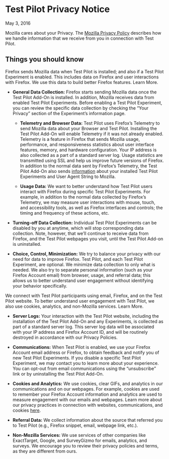 # Test Pilot Privacy Notice
May 3, 2016

Mozilla cares about your Privacy.  The [Mozilla Privacy Policy](https://www.mozilla.org/privacy/) describes how we handle information that we receive from you in connection with Test Pilot.

## Things you should know

Firefox sends Mozilla data when Test Pilot is installed; and also if a Test Pilot Experiment is enabled.  This includes data on Firefox and user interactions with Firefox.  We use this data to build better Firefox features. <a>Learn More.</a>

- **General Data Collection:** Firefox starts sending Mozilla data once the Test Pilot Add-On is installed.  In addition, Mozilla receives data from enabled Test Pilot Experiments.  Before enabling a Test Pilot Experiment, you can review the specific data collection by checking the “Your Privacy” section of the Experiment’s information page.

  - **Telemetry and Browser Data:** Test Pilot uses Firefox’s Telemetry to send Mozilla data about your Browser and Test Pilot. Installing the Test Pilot Add-On will enable Telemetry if it was not already enabled. Telemetry is a feature in Firefox that sends Mozilla usage, performance, and responsiveness statistics about user interface features, memory, and hardware configuration. Your IP address is also collected as a part of a standard server log. Usage statistics are transmitted using SSL and help us improve future versions of Firefox. In addition to the normal data sent by Firefox’s Telemetry, the Test Pilot Add-On also sends [information](https://github.com/mozilla/testpilot/blob/master/docs/README-METRICS.md) about your installed Test Pilot Experiments and User Agent String to Mozilla.

  - **Usage Data:** We want to better understand how Test Pilot users interact with Firefox during specific Test Pilot Experiments.  For example, in addition to the normal data collected by Firefox’s Telemetry, we may measure user interactions with mouse, touch, and accessibility tools, as well as Firefox interfaces and controls; the timing and frequency of these actions, etc.

- **Turning-off Data Collection:**  Individual Test Pilot Experiments can be disabled by you at anytime, which will stop corresponding data collection.  Note, however, that we’ll continue to receive data from Firefox, and the Test Pilot webpages you visit, until the Test Pilot Add-on is uninstalled.

- **Choice, Control, Minimization:**  We try to balance your privacy with our need for data to improve Firefox.  Test Pilot, and each Test Pilot Experiment, are optional.  We minimize data collection to only what is needed.  We also try to separate personal information (such as your Firefox Account email) from browser, usage, and referral data; this allows us to better understand user engagement without identifying your behavior specifically.

We connect with Test Pilot participants using email, Firefox, and on the Test Pilot website.  To better understand user engagement with Test Pilot, we also use cookies, analytics, and non-Mozilla services.  <a>Learn More.</a>

- **Server Logs:** Your interaction with the Test Pilot website, including the installation of the Test Pilot Add-On and any Experiments, is collected as part of a standard server log. This server log data will be associated with your IP address and Firefox Account ID, and will be routinely destroyed in accordance with our Privacy Policies.

- **Communications:** When Test Pilot is enabled, we use your Firefox Account email address or Firefox, to obtain feedback and notify you of new Test Pilot Experiments.  If you disable a specific Test Pilot Experiment, we may contact you to learn more about your experience.  You can opt-out from email communications using the “unsubscribe” link or by uninstalling the Test Pilot Add-On.

- **Cookies and Analytics:** We use cookies, clear GIFs, and analytics in our communications and on our webpages.  For example, cookies are used to remember your Firefox Account information and analytics are used to measure engagement with our emails and webpages. Learn more about our privacy practices in connection with websites, communications, and cookies [here](https://www.mozilla.org/en-US/privacy/websites/).

- **Referral Data:** We collect information about the source that referred you to Test Pilot (e.g., Firefox snippet, email, webpage link, etc.).

- **Non-Mozilla Services:** We use services of other companies like ExactTarget, Google, and SurveyGizmo for emails, analytics, and surveys.  We encourage you to review their privacy policies and terms, as they are different from ours.
